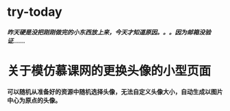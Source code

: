 # try-today
##### 昨天硬是没把刚刚做完的小东西放上来，今天才知道原因。。。因为邮箱没验证......
# 关于模仿慕课网的更换头像的小型页面
#### 可以随机从准备好的资源中随机选择头像，无法自定义头像大小，自动生成以图片中心为原点的头像。
